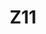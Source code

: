 ---
basin: 'No'
cudn: true
floor: First
grade: 4
images:
- /assets/images/rooms/noc/Z11%20pic1.jpg
- /assets/images/rooms/noc/Z11%20pic%202.jpg
living_room: 'No'
location: North Court
name: Z11
network: Wired and Wireless
title: Z11
---